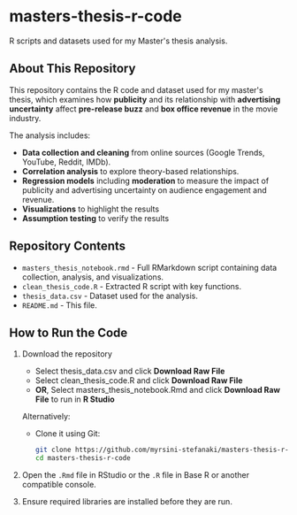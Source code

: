 # masters-thesis-r-code
R scripts and datasets used for my Master's thesis analysis.

## About This Repository
This repository contains the R code and dataset used for my master's thesis, which examines how **publicity** and its relationship with **advertising uncertainty** affect **pre-release buzz** and **box office revenue** in the movie industry. 

The analysis includes:  
- **Data collection and cleaning** from online sources (Google Trends, YouTube, Reddit, IMDb).  
- **Correlation analysis** to explore theory-based relationships.  
- **Regression models** including **moderation** to measure the impact of publicity and advertising uncertainty on audience engagement and revenue.
- **Visualizations** to highlight the results
- **Assumption testing** to verify the results 

## Repository Contents  

- `masters_thesis_notebook.rmd` - Full RMarkdown script containing data collection, analysis, and visualizations.  
- `clean_thesis_code.R` - Extracted R script with key functions.  
- `thesis_data.csv` - Dataset used for the analysis.  
- `README.md` - This file.  

## How to Run the Code 

1. Download the repository
   - Select thesis_data.csv and click **Download Raw File**
   - Select clean_thesis_code.R and click **Download Raw File**
   - **OR**, Select masters_thesis_notebook.Rmd and click **Download Raw File** to run in **R Studio**

   Alternatively:
   - Clone it using Git:  
     ```bash
     git clone https://github.com/myrsini-stefanaki/masters-thesis-r-code.git
     cd masters-thesis-r-code
     ```
2. Open the `.Rmd` file in RStudio or the `.R` file in Base R or another compatible console.

3. Ensure required libraries are installed before they are run.
  
